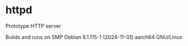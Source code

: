 # httpd
Prototype HTTP server

Builds and runs on SMP Debian 6.1.115-1 (2024-11-01) aarch64 GNU/Linux
